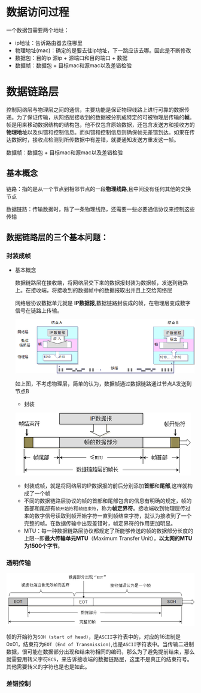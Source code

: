 # 数据访问过程

一个数据包需要两个地址：

- ip地址：告诉路由器去往哪里
- 物理地址(mac)：确定的是要去往ip地址，下一跳应该去哪。因此是不断修改
- 数据包：目的ip 源ip + 源端口和目的端口 + 数据
- 数据帧：数据包 + 目标mac和源mac以及差错检验

# 数据链路层

控制网络层与物理层之间的通信，主要功能是保证物理线路上进行可靠的数据传递。为了保证传输，从网络层接收到的数据被分割成特定的可被物理层传输的**帧**。帧是用来移动数据结构的结构包，他不仅包含原始数据，还包含发送方和接收方的**物理地址**以及纠错和控制信息。而纠错和控制信息则确保帧无差错到达。如果在传达数据时，接收点检测到所传数据中有差错，就要通知发送方重发这一帧。

数据帧：数据包 + 目标mac和源mac以及差错检验

## 基本概念

链路：指的是从一个节点到相邻节点的一段**物理线路**,且中间没有任何其他的交换节点

数据链路：传输数据时，除了一条物理线路，还需要一些必要通信协议来控制这些传输

## 数据链路层的三个基本问题：

### 封装成帧

- 基本概念

  数据链路层在接收端，将网络层交下来的数据报封装为数据帧，发送到链路上。在接收端，将接收到的数据帧中的数据报取出并且上交给网络层

  网络层协议数据单元就是 **IP数据报**,数据链路封装成的帧，在物理层变成数字信号在链路上传输。

  ![](img/数据链路层_1.png)

  如上图，不考虑物理层，简单的认为，数据帧通过数据链路通过节点A发送到节点B

  - 封装

  ![数据链路层_封装](img/数据链路层_封装-1620544414953.png)

  - 封装成帧，就是将网络层的IP数据报的前后分别添加**首部**和**尾部**,这样就构成了一个帧
  - 不同的数据链路层协议的帧的首部和尾部包含的信息有明确的规定，帧的首部和尾部有`帧开始符`和`帧结束符`，称为**帧定界符**。接收端收到物理层传过来的数字信号读取到帧开始字符一直到帧结束字符，就认为接收到了一个完整的帧。在数据传输中出现差错时，帧定界符的作用更加明显。
  - MTU：每一种数据链路层协议都规定了所能够传送的帧的数据部分长度的上限--即**最大传输单元MTU**（Maximum Transfer Unit），**以太网的MTU为1500个字节**。

### 透明传输

![数据链路层_透明传输_!](img/数据链路层_透明传输_!.png)

帧的开始符为`SOH (start of head)`，是`ASCII`字符表中的，对应的16进制是0x01，结束符为`EOT (End of Transmission)`,也是`ASCII`字符表中。当传输二进制数据，很可能在数据部分出现和结束符相同的编码，那么为了避免提前结束，那么就需要用转义字符`ECS`，来告诉接收端的数据链路层，这里不是真正的结束符号。其他需要转义的字符也是也是如此。



### 差错控制



